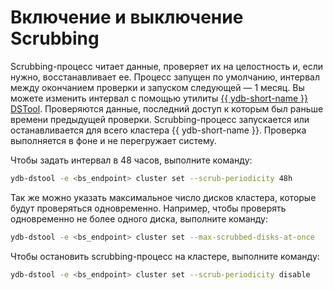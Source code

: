 # Включение и выключение Scrubbing

Scrubbing-процесс читает данные, проверяет их на целостность и, если нужно, восстанавливает ее. Процесс запущен по умолчанию, интервал между окончанием проверки и запуском следующей — 1 месяц. Вы можете изменить интервал с помощью утилиты [{{ ydb-short-name }} DSTool](../../administration/ydb-dstool-overview.md). Проверяются данные, последний доступ к которым был раньше времени предыдущей проверки. Scrubbing-процесс запускается или останавливается для всего кластера {{ ydb-short-name }}. Проверка выполняется в фоне и не перегружает систему.  

Чтобы задать интервал в 48 часов, выполните команду:

```bash
ydb-dstool -e <bs_endpoint> cluster set --scrub-periodicity 48h
```

Так же можно указать максимальное число дисков кластера, которые будут проверяться одновременно. Например, чтобы проверять одновременно не более одного диска, выполните команду:

```bash
ydb-dstool -e <bs_endpoint> cluster set --max-scrubbed-disks-at-once
```

Чтобы остановить scrubbing-процесс на кластере, выполните команду:

```bash
ydb-dstool -e <bs_endpoint> cluster set --scrub-periodicity disable
```
